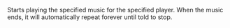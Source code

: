 Starts playing the specified music for the specified player. When the music ends, it will automatically repeat forever until told to stop.
